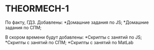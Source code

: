# THEORMECH-1

По факту, ГДЗ.
Добавлены:
*Домашние задания по JS;
*Домашние задания по СПМ;

В скором времени будут добавлены:
*Скрипты с занятий по JS;
*Скрипты с занятий по СПМ;
*Скрипты с занятий по MatLab
